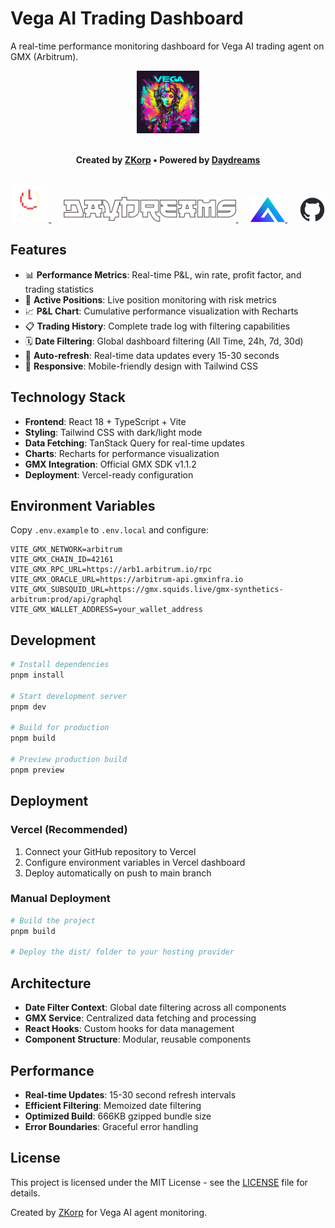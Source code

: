 # Vega AI Trading Dashboard

A real-time performance monitoring dashboard for Vega AI trading agent on GMX (Arbitrum).

<div align="center">
  <img src="src/assets/vega_logo.jpg" alt="Vega AI" height="100" />
  <br /><br />
  
  **Created by [ZKorp](https://github.com/z-korp) • Powered by [Daydreams](https://github.com/daydreamsai/daydreams)**
  
  <br />
  
  <a href="https://github.com/z-korp">
    <img src="src/assets/zkorp_logo.png" alt="ZKorp" height="60" />
  </a>
  &nbsp;&nbsp;&nbsp;&nbsp;
  <a href="https://github.com/daydreamsai/daydreams">
    <img src="src/assets/Daydreams.png" alt="Daydreams" height="40" />
  </a>
  &nbsp;&nbsp;&nbsp;&nbsp;
  <a href="https://app.gmx.io/#/trade">
    <img src="src/assets/GMX_logo.png" alt="GMX" height="40" />
  </a>
  &nbsp;&nbsp;&nbsp;&nbsp;
  <a href="https://github.com/z-korp/daydreams/tree/gmx/examples/gmx">
    <img src="src/assets/github-mark.png" alt="GitHub" height="40" />
  </a>
</div>

## Features

- 📊 **Performance Metrics**: Real-time P&L, win rate, profit factor, and trading statistics
- 🎯 **Active Positions**: Live position monitoring with risk metrics
- 📈 **P&L Chart**: Cumulative performance visualization with Recharts
- 📋 **Trading History**: Complete trade log with filtering capabilities
- 🗓️ **Date Filtering**: Global dashboard filtering (All Time, 24h, 7d, 30d)
- 🔄 **Auto-refresh**: Real-time data updates every 15-30 seconds
- 📱 **Responsive**: Mobile-friendly design with Tailwind CSS

## Technology Stack

- **Frontend**: React 18 + TypeScript + Vite
- **Styling**: Tailwind CSS with dark/light mode
- **Data Fetching**: TanStack Query for real-time updates
- **Charts**: Recharts for performance visualization
- **GMX Integration**: Official GMX SDK v1.1.2
- **Deployment**: Vercel-ready configuration

## Environment Variables

Copy `.env.example` to `.env.local` and configure:

```env
VITE_GMX_NETWORK=arbitrum
VITE_GMX_CHAIN_ID=42161
VITE_GMX_RPC_URL=https://arb1.arbitrum.io/rpc
VITE_GMX_ORACLE_URL=https://arbitrum-api.gmxinfra.io
VITE_GMX_SUBSQUID_URL=https://gmx.squids.live/gmx-synthetics-arbitrum:prod/api/graphql
VITE_GMX_WALLET_ADDRESS=your_wallet_address
```

## Development

```bash
# Install dependencies
pnpm install

# Start development server
pnpm dev

# Build for production
pnpm build

# Preview production build
pnpm preview
```

## Deployment

### Vercel (Recommended)

1. Connect your GitHub repository to Vercel
2. Configure environment variables in Vercel dashboard
3. Deploy automatically on push to main branch

### Manual Deployment

```bash
# Build the project
pnpm build

# Deploy the dist/ folder to your hosting provider
```

## Architecture

- **Date Filter Context**: Global date filtering across all components
- **GMX Service**: Centralized data fetching and processing
- **React Hooks**: Custom hooks for data management
- **Component Structure**: Modular, reusable components

## Performance

- **Real-time Updates**: 15-30 second refresh intervals
- **Efficient Filtering**: Memoized date filtering
- **Optimized Build**: 666KB gzipped bundle size
- **Error Boundaries**: Graceful error handling

## License

This project is licensed under the MIT License - see the [LICENSE](LICENSE) file for details.

Created by [ZKorp](https://github.com/z-korp) for Vega AI agent monitoring.